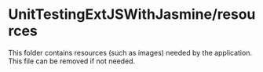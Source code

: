 # UnitTestingExtJSWithJasmine/resources

This folder contains resources (such as images) needed by the application. This file can
be removed if not needed.
